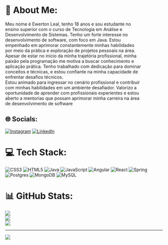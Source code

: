 # 💫 About Me:
Meu nome é Ewerton Leal, tenho 18 anos e sou estudante no<br>ensino superior com o curso de Tecnologia em Análise e<br>Desenvolvimento de Sistemas. Tenho um forte interesse no<br>desenvolvimento de software, com foco em Java. Estou<br>empenhado em aprimorar constantemente minhas habilidades<br>por meio da prática e exploração de projetos pessoais na área.<br>Apesar de estar no início da minha trajetória profissional, minha<br>paixão pela programação me motiva a buscar conhecimento e<br>aplicação prática. Tenho trabalhado com dedicação para dominar<br>conceitos e técnicas, e estou confiante na minha capacidade de<br>enfrentar desafios técnicos.<br>Estou animado para ingressar no cenário profissional e contribuir<br>com minhas habilidades em um ambiente desafiador. Valorizo a<br>oportunidade de aprender com profissionais experientes e estou<br>aberto a mentorias que possam aprimorar minha carreira na área<br>de desenvolvimento de software


## 🌐 Socials:
[![Instagram](https://img.shields.io/badge/Instagram-%23E4405F.svg?logo=Instagram&logoColor=white)](https://instagram.com/https://www.instagram.com/ewerton_xf/) [![LinkedIn](https://img.shields.io/badge/LinkedIn-%230077B5.svg?logo=linkedin&logoColor=white)](https://linkedin.com/in/https://www.linkedin.com/in/ewerton-lealsb/) 

# 💻 Tech Stack:
![CSS3](https://img.shields.io/badge/css3-%231572B6.svg?style=for-the-badge&logo=css3&logoColor=white) ![HTML5](https://img.shields.io/badge/html5-%23E34F26.svg?style=for-the-badge&logo=html5&logoColor=white) ![Java](https://img.shields.io/badge/java-%23ED8B00.svg?style=for-the-badge&logo=openjdk&logoColor=white) ![JavaScript](https://img.shields.io/badge/javascript-%23323330.svg?style=for-the-badge&logo=javascript&logoColor=%23F7DF1E) ![Angular](https://img.shields.io/badge/angular-%23DD0031.svg?style=for-the-badge&logo=angular&logoColor=white) ![React](https://img.shields.io/badge/react-%2320232a.svg?style=for-the-badge&logo=react&logoColor=%2361DAFB) ![Spring](https://img.shields.io/badge/spring-%236DB33F.svg?style=for-the-badge&logo=spring&logoColor=white) ![Postgres](https://img.shields.io/badge/postgres-%23316192.svg?style=for-the-badge&logo=postgresql&logoColor=white) ![MongoDB](https://img.shields.io/badge/MongoDB-%234ea94b.svg?style=for-the-badge&logo=mongodb&logoColor=white) ![MySQL](https://img.shields.io/badge/mysql-%2300000f.svg?style=for-the-badge&logo=mysql&logoColor=white)
# 📊 GitHub Stats:
![](https://github-readme-stats.vercel.app/api?username=EwertonLeal1&theme=dark&hide_border=false&include_all_commits=false&count_private=true)<br/>
![](https://github-readme-streak-stats.herokuapp.com/?user=EwertonLeal1&theme=dark&hide_border=false)<br/>
![](https://github-readme-stats.vercel.app/api/top-langs/?username=EwertonLeal1&theme=dark&hide_border=false&include_all_commits=false&count_private=true&layout=compact)

---
[![](https://visitcount.itsvg.in/api?id=EwertonLeal1&icon=0&color=0)](https://visitcount.itsvg.in)

<!-- Proudly created with GPRM ( https://gprm.itsvg.in ) -->
